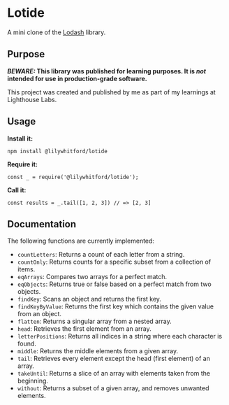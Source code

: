 # Lotide

A mini clone of the [Lodash](https://lodash.com) library.

## Purpose

**_BEWARE:_ This library was published for learning purposes. It is _not_ intended for use in production-grade software.**

This project was created and published by me as part of my learnings at Lighthouse Labs. 

## Usage

**Install it:**

`npm install @lilywhitford/lotide`

**Require it:**

`const _ = require('@lilywhitford/lotide');`

**Call it:**

`const results = _.tail([1, 2, 3]) // => [2, 3]`

## Documentation

The following functions are currently implemented:

* `countLetters`: Returns a count of each letter from a string.
* `countOnly`: Returns counts for a specific subset from a collection of items.
* `eqArrays`: Compares two arrays for a perfect match.
* `eqObjects`: Returns true or false based on a perfect match from two objects.
* `findKey`: Scans an object and returns the first key.
* `findKeyByValue`: Returns the first key which contains the given value from an object.
* `flatten`: Returns a singular array from a nested array.
* `head`: Retrieves the first element from an array.
* `letterPositions`: Returns all indices in a string where each character is found.
* `middle`: Returns the middle elements from a given array.
* `tail`: Retrieves every element except the head (first element) of an array.
* `takeUntil`: Returns a slice of an array with elements taken from the beginning.
* `without`: Returns a subset of a given array, and removes unwanted elements.